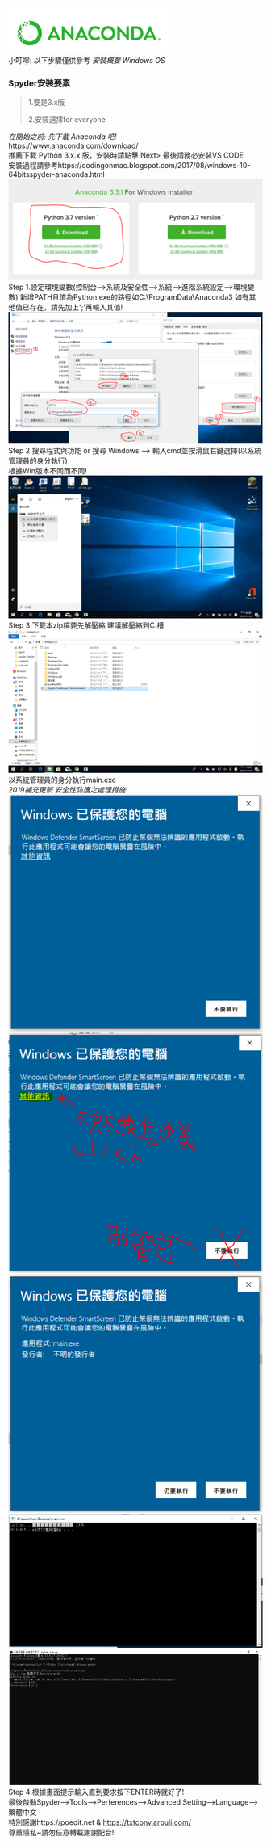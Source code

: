 ![screenshot](./pic/beforestart-1.PNG)                  
小叮嚀: 以下步驟僅供參考
*安裝概要 Windows OS*
### Spyder安裝要素
>1.要是3.x版
>
>2.安裝選擇for everyone

*在開始之前: 先下載 Anaconda 吧!*             
https://www.anaconda.com/download/        
推薦下載 Python 3.x.x 版，安裝時請點擊 Next> 最後請務必安裝VS CODE                      
安裝過程請參考https://codingonmac.blogspot.com/2017/08/windows-10-64bitsspyder-anaconda.html                      
![screenshot](./pic/beforestart-2.PNG)
Step 1.設定環境變數(控制台–>系統及安全性–>系統–>進階系統設定–>環境變數) 新增PATH且值為Python.exe的路徑如C:\ProgramData\Anaconda3                        如有其他值已存在，請先加上';'再輸入其值!                
![screenshot](./pic/step01.PNG)
Step 2.搜尋程式與功能 or 搜尋 Windows –> 輸入cmd並按滑鼠右鍵選擇(以系統管理員的身分執行)               
       根據Win版本不同而不同!        
![screenshot](./pic/step02.png)
Step 3.下載本zip檔要先解壓縮 建議解壓縮到C:槽      
![screenshot](./pic/step03-1.png)
       以系統管理員的身分執行main.exe                              
       *2019補充更新
              安全性防護之處理措施:*                               
![screenshot](./pic/p.s.01.PNG)
![screenshot](./pic/p.s.02.PNG)
![screenshot](./pic/p.s.03.PNG)
![screenshot](./pic/step03-3.PNG)
![screenshot](./pic/step03-4.PNG)
Step 4.根據畫面提示輸入直到要求按下ENTER時就好了!           
       最後啟動Spyder–>Tools–>Perferences–>Advanced Setting–>Language–>繁體中文                         
特別感謝https://poedit.net & https://txtconv.arpuli.com/                                  
尊重隱私~請勿任意轉載謝謝配合!!
